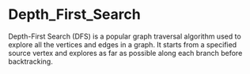 # Depth_First_Search
Depth-First Search (DFS) is a popular graph traversal algorithm used to explore all the vertices and edges in a graph. It starts from a specified source vertex and explores as far as possible along each branch before backtracking.
